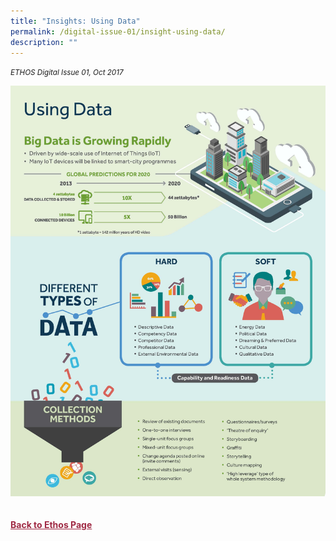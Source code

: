 ```yaml
---
title: "Insights: Using Data"
permalink: /digital-issue-01/insight-using-data/
description: ""
---
```

<style>
	
.break
{
   border-top: 1px solid  black;
   border-bottom: 1px solid black;
	 padding:20px;
	text-align:center;
	margin-top:50px;
}
	
.break1
{
font-family: Georgia;
	font-size:20px;
	font-style: italic;
	font-weight: bold;
}	
	
	
	
.author p
{
	font-size: 15px;
	line-height:24px;
}
	
.notestop ol li
{
font-size: 15px;
line-height:22px;
}	
	
.back a
{
	color: #9f2943;
	font-weight: bold;
}


.author
{
margin-top:40px;
padding-bottom:30px;
border-top: 1px solid black;
border-bottom: 1px solid black;
}		
	
</style>

<em><small>ETHOS Digital Issue 01, Oct 2017</small></em>
<div class="background-image">
<img src="/images/Ethos_Images/Ethos_Digital_Issue_01/Article%205%20-%20Insights/D1_Article_Using%20Data.jpg">
</div>

<br>
<br>	
<div class="back">
<a href="/ethos/">Back to Ethos Page</a>	
</div>
